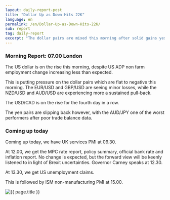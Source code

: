 ```yaml
---
layout: daily-report-post
title: "Dollar Up as Down Hits 22K"
language: en
permalink: /en/Dollar-Up-as-Down-Hits-22K/
sub: report
tag: daily-report
excerpt: "The dollar pairs are mixed this morning after solid gains yesterday which saw the EUR/USD extend its winning run. The EUR/USD is off slightly this morning though, while the GBP/USD and AUD/USD makes gains ..."
---
```

### Morning Report: 07.00 London

The US dollar is on the rise this morning, despite US ADP non farm employment change increasing less than expected. 

This is putting pressure on the dollar pairs which are flat to negative this morning. The EUR/USD and GBP/USD are seeing minor losses, while the NZD/USD and AUD/USD are experiencing more a sustained pull-back. 

The USD/CAD is on the rise for the fourth day in a row. 

The yen pairs are slipping back however, with the AUD/JPY one of the worst performers after poor trade balance data. 

### Coming up today

Coming up today, we have UK services PMI at 09.30. 

At 12.00, we get the MPC rate report, policy summary, official bank rate and inflation report. No change is expected, but the forward view will be keenly listened to in light of Brexit uncertainties. Governor Carney speaks at 12.30. 

At 13.30, we get US unemployment claims. 

This is followed by ISM non-manufacturing PMI at 15.00.


<p><img src="{{ "/assets/images/daily-report/2017-08-03_07-14-37.jpg" | relative_url }}" alt="{{ page.title }}" title="{{ page.title }}"></p>